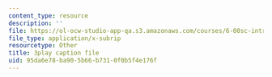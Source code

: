```yaml
---
content_type: resource
description: ''
file: https://ol-ocw-studio-app-qa.s3.amazonaws.com/courses/6-00sc-introduction-to-computer-science-and-programming-spring-2011/95da6e78ba905b66b7310f0b5f4e176f_bX3jvD7XFPs.vtt
file_type: application/x-subrip
resourcetype: Other
title: 3play caption file
uid: 95da6e78-ba90-5b66-b731-0f0b5f4e176f
---
```

